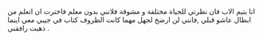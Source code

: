 انا يتيم الاب فان نظرتي للحياة مختلفة و مشوقة فلانني بدون معلم فاخترت ان اتعلم من ابطال عاشو قبلي ,فانني لن ارضخ لجهل مهما كانت الظروف كتاب في جيبي معي اينما ذهبت رافقني .
